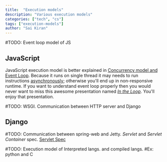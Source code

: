 ```yaml
---
title:  "Execution models"
description: "Various execution models"
categories: ["tech", "cs"]
tags: ["execution-models"]
author: "Sai Kiran"
---
```



#TODO: Event loop model of JS 
## JavaScript
JavaScript execution model is better explained in [Concurrency model and Event Loop][Concurrency model and Event Loop].
Because it runs on single thread it may needs to run instructions [asynchronously][asynchronous]; otherwise you'll end up in 
non-responsive runtime. 
If you want to understand event loop properly 
then you would never want to miss this awesome presentation named *[In the Loop][In the Loop]*. 
You'll enjoy that presentation.

#TODO: WSGI. Communication between HTTP server and Django
## Django

#TODO: Communication between spring-web and Jetty.
*Servlet* and *Servlet Container* spec.
[Servlet Spec][Servlet Spec]

#TODO: Execution model of Interpreted langs. and compiled langs.
#Ex: python and C








[Concurrency model and Event Loop]: https://developer.mozilla.org/en-US/docs/Web/JavaScript/EventLoop
[In the Loop]: https://www.youtube.com/watch?v=cCOL7MC4Pl0
[How JavaScript works: Event loop and the rise of Async programming + 5 ways to better coding with async/await]: https://blog.sessionstack.com/how-javascript-works-event-loop-and-the-rise-of-async-programming-5-ways-to-better-coding-with-2f077c4438b5
[PHP execution model vs Python web]: https://blog.xoxzo.com/2012/05/02/php-execution-model-vs-python-web/

[asynchronous]: https://www.webopedia.com/TERM/A/asynchronous.html

[Servlet Spec]: https://jcp.org/aboutJava/communityprocess/final/jsr340/index.html